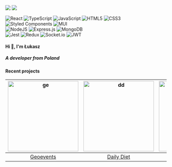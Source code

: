 ![](https://github-readme-stats.vercel.app/api?username=lukaszmielczarekdev&theme=dark&hide_border=false&include_all_commits=true&count_private=true) ![](https://github-readme-stats.vercel.app/api/top-langs?username=lukaszmielczarekdev&show_icons=true&theme=dark&hide_border=true&locale=en&layout=compact)

![React](https://img.shields.io/badge/react-%2320232a.svg?style=flat&logo=react&logoColor=%2361DAFB) ![TypeScript](https://img.shields.io/badge/typescript-%23007ACC.svg?style=flat&logo=typescript&logoColor=white) ![JavaScript](https://img.shields.io/badge/javascript-%23323330.svg?style=flat&logo=javascript&logoColor=%23F7DF1E) ![HTML5](https://img.shields.io/badge/html5-%23E34F26.svg?style=flat&logo=html5&logoColor=white) ![CSS3](https://img.shields.io/badge/css3-%231572B6.svg?style=flat&logo=css3&logoColor=white) ![Styled Components](https://img.shields.io/badge/styled--components-DB7093?style=flat&logo=styled-components&logoColor=white) ![MUI](https://img.shields.io/badge/MUI-%230081CB.svg?style=flat&logo=material-ui&logoColor=white) <br/>
![NodeJS](https://img.shields.io/badge/node.js-6DA55F?style=flat&logo=node.js&logoColor=white) ![Express.js](https://img.shields.io/badge/express.js-%23404d59.svg?style=flat&logo=express&logoColor=%2361DAFB) ![MongoDB](https://img.shields.io/badge/MongoDB-%234ea94b.svg?style=flat&logo=mongodb&logoColor=white)<br/>
![Jest](https://img.shields.io/badge/Jest-913E4B?style=flat&logo=jest&badgeColor=913E4B) ![Redux](https://img.shields.io/badge/redux-%23593d88.svg?style=flat&logo=redux&logoColor=white) ![Socket.io](https://img.shields.io/badge/Socket.io-black?style=flat&logo=socket.io&badgeColor=010101) ![JWT](https://img.shields.io/badge/JWT-black?style=flat&logo=JSON%20web%20tokens)

#### Hi 👋, I'm Łukasz
##### A developer from Poland

#### Recent projects

<img width="220px" alt="ge" src="https://user-images.githubusercontent.com/88770213/216424986-96c906ec-45da-46e1-aba5-69209f0506ef.png"> | <img width="220px" alt="dd" src="https://user-images.githubusercontent.com/88770213/216427389-38df8ac8-a000-43ee-aab5-d9c6f1351568.png">| <img width="220px" alt="ri" src="https://user-images.githubusercontent.com/88770213/216428680-2711b5a7-6df0-4331-8afc-3ec96a43222a.png"> | <img width="220px" alt="wyin" src="https://user-images.githubusercontent.com/88770213/219350745-d32a54d4-5aeb-43c5-b13e-35d05a74f5b1.png"> | <img width="220px" alt="iw" src="https://user-images.githubusercontent.com/88770213/219366910-a6b9772d-2c20-4bc5-8ede-b6f0f229a295.png">
:-------------------------:|:-------------------------:|:-------------------------: |:-------------------------: |:-------------------------:
[Geoevents](https://geoevents.pages.dev "Geoevents") | [Daily Diet](https://daily-diet.pages.dev "Daily Diet") |[Rocket English](https://rocket-english.pages.dev "Rocket English")  |[What Year Is Now?](https://app-ci.spio-wyin.workers.dev "What Year Is Now?") | [Imagewave](https://imagewave.pages.dev "Imagewave")



